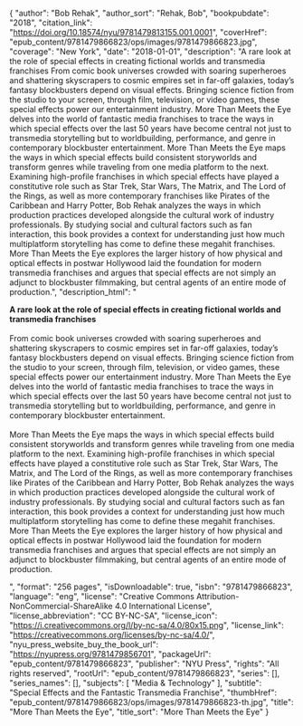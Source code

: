{
  "author": "Bob Rehak",
  "author_sort": "Rehak, Bob",
  "bookpubdate": "2018",
  "citation_link": "https://doi.org/10.18574/nyu/9781479813155.001.0001",
  "coverHref": "epub_content/9781479866823/ops/images/9781479866823.jpg",
  "coverage": "New York",
  "date": "2018-01-01",
  "description": "A rare look at the role of special effects in creating fictional worlds and transmedia franchises From comic book universes crowded with soaring superheroes and shattering skyscrapers to cosmic empires set in far-off galaxies, today’s fantasy blockbusters depend on visual effects. Bringing science fiction from the studio to your screen, through film, television, or video games, these special effects power our entertainment industry. More Than Meets the Eye delves into the world of fantastic media franchises to trace the ways in which special effects over the last 50 years have become central not just to transmedia storytelling but to worldbuilding, performance, and genre in contemporary blockbuster entertainment. More Than Meets the Eye maps the ways in which special effects build consistent storyworlds and transform genres while traveling from one media platform to the next. Examining high-profile franchises in which special effects have played a constitutive role such as Star Trek, Star Wars, The Matrix, and The Lord of the Rings, as well as more contemporary franchises like Pirates of the Caribbean and Harry Potter, Bob Rehak analyzes the ways in which production practices developed alongside the cultural work of industry professionals. By studying social and cultural factors such as fan interaction, this book provides a context for understanding just how much multiplatform storytelling has come to define these megahit franchises. More Than Meets the Eye explores the larger history of how physical and optical effects in postwar Hollywood laid the foundation for modern transmedia franchises and argues that special effects are not simply an adjunct to blockbuster filmmaking, but central agents of an entire mode of production.",
  "description_html": "<p><b>A rare look at the role of special effects in creating fictional worlds and transmedia franchises <br></b><br>From comic book universes crowded with soaring superheroes and shattering skyscrapers to cosmic empires set in far-off galaxies, today’s fantasy blockbusters depend on visual effects. Bringing science fiction from the studio to your screen, through film, television, or video games, these special effects power our entertainment industry. More Than Meets the Eye delves into the world of fantastic media franchises to trace the ways in which special effects over the last 50 years have become central not just to transmedia storytelling but to worldbuilding, performance, and genre in contemporary blockbuster entertainment. <br><br>More Than Meets the Eye maps the ways in which special effects build consistent storyworlds and transform genres while traveling from one media platform to the next. Examining high-profile franchises in which special effects have played a constitutive role such as Star Trek, Star Wars, The Matrix, and The Lord of the Rings, as well as more contemporary franchises like Pirates of the Caribbean and Harry Potter, Bob Rehak analyzes the ways in which production practices developed alongside the cultural work of industry professionals. By studying social and cultural factors such as fan interaction, this book provides a context for understanding just how much multiplatform storytelling has come to define these megahit franchises. More Than Meets the Eye explores the larger history of how physical and optical effects in postwar Hollywood laid the foundation for modern transmedia franchises and argues that special effects are not simply an adjunct to blockbuster filmmaking, but central agents of an entire mode of production.</p>",
  "format": "256 pages",
  "isDownloadable": true,
  "isbn": "9781479866823",
  "language": "eng",
  "license": "Creative Commons Attribution-NonCommercial-ShareAlike 4.0 International License",
  "license_abbreviation": "CC BY-NC-SA",
  "license_icon": "https://i.creativecommons.org/l/by-nc-sa/4.0/80x15.png",
  "license_link": "https://creativecommons.org/licenses/by-nc-sa/4.0/",
  "nyu_press_website_buy_the_book_url": "https://nyupress.org/9781479856701",
  "packageUrl": "epub_content/9781479866823",
  "publisher": "NYU Press",
  "rights": "All rights reserved",
  "rootUrl": "epub_content/9781479866823",
  "series": [],
  "series_names": [],
  "subjects": [
    "Media & Technology"
  ],
  "subtitle": "Special Effects and the Fantastic Transmedia Franchise",
  "thumbHref": "epub_content/9781479866823/ops/images/9781479866823-th.jpg",
  "title": "More Than Meets the Eye",
  "title_sort": "More Than Meets the Eye"
}
